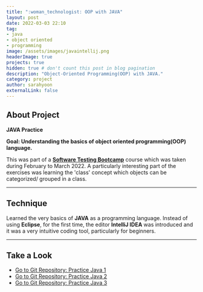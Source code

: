 ```yaml
---
title: ":woman_technologist: OOP with JAVA"
layout: post
date: 2022-03-03 22:10
tag: 
- java
- object oriented
- programming
image: /assets/images/javaintellij.png
headerImage: true
projects: true
hidden: true # don't count this post in blog pagination
description: "Object-Oriented Programming(OOP) with JAVA."
category: project
author: sarahyoon
externalLink: false
---
```

## About Project

**JAVA Practice**

**Goal: Understanding the basics of object oriented programming(OOP) language.**

This was part of a [**Software Testing Bootcamp**](/assets/images/bootcamp.jpg) course which was taken during February to March 2022. A particularly interesting part of the exercises was learning the 'class' concept which objects can be categorized/ grouped in a class.


---

## Technique

Learned the very basics of **JAVA** as a programming language.
Instead of using **Eclipse**, for the first time, the editor **IntelliJ IDEA** was introduced and it was a very intuitive coding tool, particularly for beginners.

---

## Take a Look

- [Go to Git Repository: Practice Java 1](https://github.com/morgenstern89/Practice-Java-1/tree/master/src/practice) 
- [Go to Git Repository: Practice Java 2](https://github.com/morgenstern89/PracticeJava2/tree/master/src/practice2) 
- [Go to Git Repository: Practice Java 3](https://github.com/morgenstern89/PracticeJava3/tree/master/src/practice3) 

